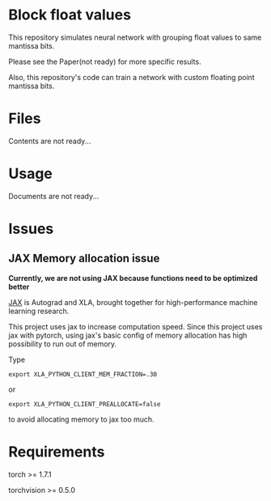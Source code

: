 

# Block float values

This repository simulates neural network with grouping float values to same mantissa bits.

Please see the Paper(not ready) for more specific results.

Also, this repository's code can train a network with custom floating point mantissa bits.

# Files

Contents are not ready...

# Usage

Documents are not ready...

# Issues

## JAX Memory allocation issue
**Currently, we are not using JAX because functions need to be optimized better**

[JAX](https://github.com/google/jax) is Autograd and XLA, brought together for high-performance machine learning research.

This project uses jax to increase computation speed. Since this project uses jax with pytorch, using jax's basic config of memory allocation has high possibility to run out of memory.

Type

```
export XLA_PYTHON_CLIENT_MEM_FRACTION=.30
```

or 

```
export XLA_PYTHON_CLIENT_PREALLOCATE=false
```

to avoid allocating memory to jax too much.

# Requirements
torch >= 1.7.1

torchvision >= 0.5.0
